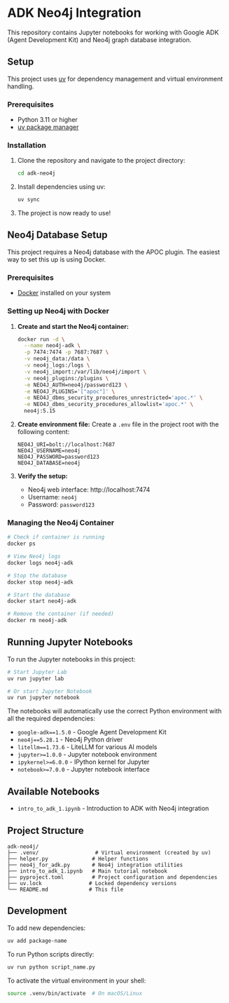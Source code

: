 # ADK Neo4j Integration

This repository contains Jupyter notebooks for working with Google ADK (Agent Development Kit) and Neo4j graph database integration.

## Setup

This project uses [uv](https://docs.astral.sh/uv/) for dependency management and virtual environment handling.

### Prerequisites

- Python 3.11 or higher
- [uv package manager](https://docs.astral.sh/uv/getting-started/installation/)

### Installation

1. Clone the repository and navigate to the project directory:
   ```bash
   cd adk-neo4j
   ```

2. Install dependencies using uv:
   ```bash
   uv sync
   ```

3. The project is now ready to use!

## Neo4j Database Setup

This project requires a Neo4j database with the APOC plugin. The easiest way to set this up is using Docker.

### Prerequisites

- [Docker](https://docs.docker.com/get-docker/) installed on your system

### Setting up Neo4j with Docker

1. **Create and start the Neo4j container:**
   ```bash
   docker run -d \
     --name neo4j-adk \
     -p 7474:7474 -p 7687:7687 \
     -v neo4j_data:/data \
     -v neo4j_logs:/logs \
     -v neo4j_import:/var/lib/neo4j/import \
     -v neo4j_plugins:/plugins \
     -e NEO4J_AUTH=neo4j/password123 \
     -e NEO4J_PLUGINS='["apoc"]' \
     -e NEO4J_dbms_security_procedures_unrestricted='apoc.*' \
     -e NEO4J_dbms_security_procedures_allowlist='apoc.*' \
     neo4j:5.15
   ```

2. **Create environment file:**
   Create a `.env` file in the project root with the following content:
   ```
   NEO4J_URI=bolt://localhost:7687
   NEO4J_USERNAME=neo4j
   NEO4J_PASSWORD=password123
   NEO4J_DATABASE=neo4j
   ```

3. **Verify the setup:**
   - Neo4j web interface: http://localhost:7474
   - Username: `neo4j`
   - Password: `password123`

### Managing the Neo4j Container

```bash
# Check if container is running
docker ps

# View Neo4j logs
docker logs neo4j-adk

# Stop the database
docker stop neo4j-adk

# Start the database
docker start neo4j-adk

# Remove the container (if needed)
docker rm neo4j-adk
```

## Running Jupyter Notebooks

To run the Jupyter notebooks in this project:

```bash
# Start Jupyter Lab
uv run jupyter lab

# Or start Jupyter Notebook
uv run jupyter notebook
```

The notebooks will automatically use the correct Python environment with all the required dependencies:

- `google-adk==1.5.0` - Google Agent Development Kit
- `neo4j==5.28.1` - Neo4j Python driver
- `litellm==1.73.6` - LiteLLM for various AI models
- `jupyter>=1.0.0` - Jupyter notebook environment
- `ipykernel>=6.0.0` - IPython kernel for Jupyter
- `notebook>=7.0.0` - Jupyter notebook interface

## Available Notebooks

- `intro_to_adk_1.ipynb` - Introduction to ADK with Neo4j integration

## Project Structure

```
adk-neo4j/
├── .venv/                  # Virtual environment (created by uv)
├── helper.py              # Helper functions
├── neo4j_for_adk.py       # Neo4j integration utilities
├── intro_to_adk_1.ipynb   # Main tutorial notebook
├── pyproject.toml         # Project configuration and dependencies
├── uv.lock               # Locked dependency versions
└── README.md             # This file
```

## Development

To add new dependencies:

```bash
uv add package-name
```

To run Python scripts directly:

```bash
uv run python script_name.py
```

To activate the virtual environment in your shell:

```bash
source .venv/bin/activate  # On macOS/Linux
```

